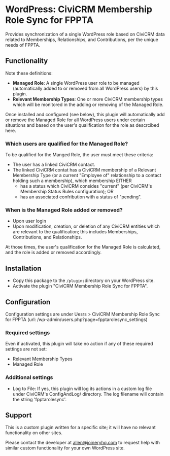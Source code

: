 # WordPress: CiviCRM Membership Role Sync for FPPTA

Provides synchronization of a single WordPress role based on CiviCRM data related to Memberships, Relationships, and Contributions, per the unique needs of FPPTA.

## Functionality
Note these definitions:

* **Managed Role**: A single WordPress user role to be managed (automatically added to or removed from all WordPress users) by this plugin.
* **Relevant Membership Types**: One or more CiviCRM membership types which will be monitored in the adding or removing of the Managed Role.

Once installed and configured (see below), this plugin will automatically add or remove the Managed Role for all WordPress users under certain situations and based on the user's qualification for the role as descrcibed here.

### Which users are qualified for the Managed Role?

To be qualified for the Manged Role, the user must meet these criteria:
* The user has a linked CiviCRM contact.
* The linked CiviCRM contat has a CiviCRM membership of a Relevant Membership Type (or a current "Employee of" relationship to a contact holding such a membership), which membership EITHER
  * has a status which CiviCRM consides "current" (per CiviCRM's Membership Status Rules configuration); OR
  * has an associated confribution with a status of "pending".

### When is the Managed Role added or removed?

* Upon user login
* Upon modification, creation, or deletion of any CiviCRM entities which are relevant to the qualification; this includes Memberships, Contributions, and Relationships.

At those times, the user's qualification for the Managed Role is calculated, and the role is added or removed accordingly.


## Installation
* Copy this package to the `/plugins`directory on your WordPress site.
* Activate the plugin "CiviCRM Membership Role Sync for FPPTA".

## Configuration
Configuration settings are under Uesrs > CiviCRM Membership Role Sync for FPPTA (url: /wp-admin/users.php?page=fpptarolesync_settings)

### Required settings

Even if activated, this plugin will take no action if any of these required settings are not set:

* Relevant Membership Types
* Managed Role

### Additional settings
* Log to File: If yes, this plugin will log its actions in a custom log file under CiviCRM's ConfigAndLog/ directory. The log filename will contain the string 'fpptarolesync'.

## Support

This is a custom plugin written for a specific site; it will have no relevant 
functionality on other sites.

Please contact the developer at allen@joineryhq.com to request help with similar
custom functionality for your own WordPress site.
